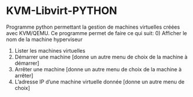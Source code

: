 # KVM-Libvirt-PYTHON

Programme python permettant la gestion de machines virtuelles créées avec KVM/QEMU.
Ce programme permet de faire ce qui suit:
0) Afficher le nom de la machine hyperviseur
1) Lister les machines virtuelles
2) Démarrer une machine [donne un autre menu de choix de la machine à démarrer]
3) Arrêter une machine [donne un autre menu de choix de la machine à arrêter]
4) L’adresse IP d’une machine virtuelle donnée [donne un autre menu de choix]
